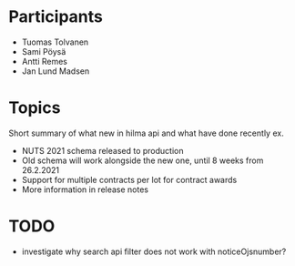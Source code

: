 # Participants

* Tuomas Tolvanen
* Sami Pöysä
* Antti Remes
* Jan Lund Madsen

# Topics

Short summary of what new in hilma api and what have done recently ex.
* NUTS 2021 schema released to production
* Old schema will work alongside the new one, until 8 weeks from 26.2.2021
* Support for multiple contracts per lot for contract awards
* More information in release notes 

# TODO
* investigate why search api filter does not work with noticeOjsnumber?
